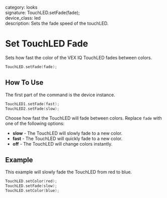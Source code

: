 category: looks  
signature: TouchLED.setFade(fade);  
device_class: led  
description: Sets the fade speed of the touchLED.

# Set TouchLED Fade

Sets how fast the color of the VEX IQ TouchLED fades between colors.

```cpp
TouchLED.setFade(fade);
```

## How To Use

The first part of the command is the device instance.

```cpp
TouchLED1.setFade(fast);
TouchLED2.setFade(slow);
```
Choose how fast the TouchLED will fade between colors. Replace `fade` with one of the following options:

* **slow** - The TouchLED will slowly fade to a new color.
* **fast** - The TouchLED will quickly fade to a new color.
* **off** - The TouchLED will change colors instantly.

## Example

This example will slowly fade the TouchLED from red to blue.

```cpp
TouchLED.setColor(red);
TouchLED.setFade(slow);
TouchLED.setColor(blue);
```

<advanced>
</advanced>